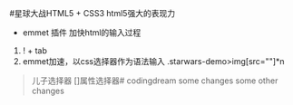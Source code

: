 #星球大战HTML5 + CSS3
html5强大的表现力
- emmet 插件
加快html的输入过程
1. ! + tab
2. emmet加速，以css选择器作为语法输入
  .starwars-demo>img[src=""]*n
  > 儿子选择器 []属性选择器# codingdream
some changes
some other changes